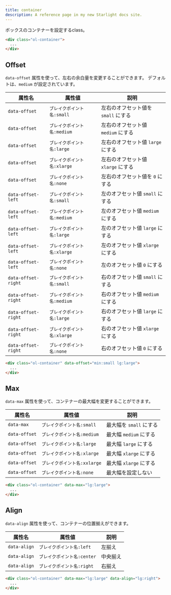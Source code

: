 ```yaml
---
title: container
description: A reference page in my new Starlight docs site.
---
```


ボックスのコンテナーを設定するclass。


```html
<div class="ol-container">
  ...
</div>
```


## Offset

`data-offset` 属性を使って、左右の余白量を変更することができます。
デフォルトは、`medium` が設定されています。


| 属性名    | 属性値                    | 説明 |
| --------- | ------------------------- | ---- |
| `data-offset` | `ブレイクポイント名:small` | 左右のオフセット値を `small` にする |
| `data-offset` | `ブレイクポイント名:medium` | 左右のオフセット値 `medium` にする|
| `data-offset` | `ブレイクポイント名:large` | 左右のオフセット値 `large` にする|
| `data-offset` | `ブレイクポイント名:xlarge` | 左右のオフセット値 `xlarge` にする|
| `data-offset` | `ブレイクポイント名:none` | 左右のオフセット値を `0` にする|
| `data-offset-left` | `ブレイクポイント名:small` | 左のオフセット値 `small` にする |
| `data-offset-left` | `ブレイクポイント名:medium` | 左のオフセット値 `medium` にする|
| `data-offset-left` | `ブレイクポイント名:large` | 左のオフセット値 `large` にする|
| `data-offset-left` | `ブレイクポイント名:xlarge` | 左のオフセット値 `xlarge` にする|
| `data-offset-left` | `ブレイクポイント名:none` | 左のオフセット値 `0` にする|
| `data-offset-right` | `ブレイクポイント名:small` | 右のオフセット値 `small` にする |
| `data-offset-right` | `ブレイクポイント名:medium` | 右のオフセット値 `medium` にする|
| `data-offset-right` | `ブレイクポイント名:large` | 右のオフセット値 `large` にする|
| `data-offset-right` | `ブレイクポイント名:xlarge` | 右のオフセット値 `xlarge` にする|
| `data-offset-right` | `ブレイクポイント名:none` | 右のオフセット値 `0` にする|


```html
<div class="ol-container" data-offset="min:small lg:large">
  ...
</div>
```


## Max

`data-max` 属性を使って、コンテナーの最大幅を変更することができます。

| 属性名    | 属性値                    | 説明 |
| --------- | ------------------------- | ---- |
| `data-max` | `ブレイクポイント名:small` | 最大幅を `small` にする |
| `data-offset` | `ブレイクポイント名:medium` | 最大幅 `medium` にする|
| `data-offset` | `ブレイクポイント名:large` | 最大幅 `large` にする|
| `data-offset` | `ブレイクポイント名:xlarge` | 最大幅 `xlarge` にする|
| `data-offset` | `ブレイクポイント名:xxlarge` | 最大幅 `xlarge` にする|
| `data-offset` | `ブレイクポイント名:none` | 最大幅を設定しない|


```html
<div class="ol-container" data-max="lg:large">
  ...
</div>
```

## Align

`data-align` 属性を使って、コンテナーの位置揃えができます。

| 属性名    | 属性値                    | 説明 |
| --------- | ------------------------- | ---- |
| `data-align` | `ブレイクポイント名:left` | 左揃え |
| `data-align` | `ブレイクポイント名:center` | 中央揃え |
| `data-align` | `ブレイクポイント名:right` | 右揃え |

```html
<div class="ol-container" data-max="lg:large" data-align="lg:right">
  ...
</div>
```
